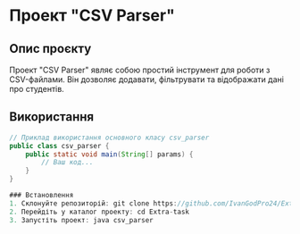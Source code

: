 # Проект "CSV Parser"

## Опис проєкту
Проект "CSV Parser" являє собою простий інструмент для роботи з CSV-файлами. Він дозволяє додавати, фільтрувати та відображати дані про студентів.

## Використання
```java
// Приклад використання основного класу csv_parser
public class csv_parser {
    public static void main(String[] params) {
        // Ваш код...
    }
}

### Встановлення
1. Склонуйте репозиторій: git clone https://github.com/IvanGodPro24/Extra-task.git
2. Перейдіть у каталог проекту: cd Extra-task
3. Запустіть проект: java csv_parser